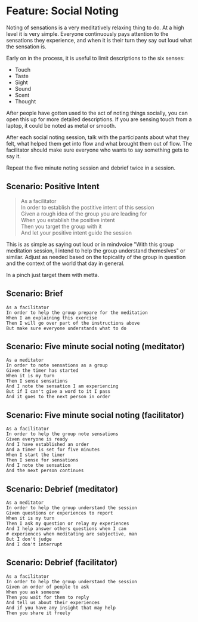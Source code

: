 # Feature: Social Noting

Noting of sensations is a very meditatively relaxing thing to do. At a high
level it is very simple. Everyone continuously pays attention to the 
sensations they experience, and when it is their turn they say out loud what
the sensation is.

Early on in the process, it is useful to limit descriptions to the six 
senses:

- Touch
- Taste
- Sight
- Sound
- Scent
- Thought

After people have gotten used to the act of noting things socially, you can
open this up for more detailed descriptions. If you are sensing touch from
a laptop, it could be noted as metal or smooth. 

After each social noting session, talk with the participants about what they
felt, what helped them get into flow and what brought them out of flow. The
facilitator should make sure everyone who wants to say something gets to say
it. 

Repeat the five minute noting session and debrief twice in a session.

## Scenario: Positive Intent

> As a facilitator  
> In order to establish the postitive intent of this session  
> Given a rough idea of the group you are leading for  
> When you establish the positive intent  
> Then you target the group with it  
> And let your positive intent guide the session  
 
This is as simple as saying out loud or in mindvoice "With this group meditation session, I intend to help the group understand themeslves" or similar. Adjust as needed based on the topicality of the group in question and the context of the world that day in general.

In a pinch just target them with metta.

## Scenario: Brief

    As a facilitator
    In order to help the group prepare for the meditation
    When I am explaining this exercise
    Then I will go over part of the instructions above
    But make sure everyone understands what to do
  
## Scenario: Five minute social noting (meditator)
    As a meditator
    In order to note sensations as a group
    Given the timer has started
    When it is my turn
    Then I sense sensations
    And I note the sensation I am experiencing
    But if I can't give a word to it I pass
    And it goes to the next person in order
   
## Scenario: Five minute social noting (facilitator)
    As a facilitator
    In order to help the group note sensations
    Given everyone is ready
    And I have established an order
    And a timer is set for five minutes
    When I start the timer
    Then I sense for sensations
    And I note the sensation
    And the next person continues
    
## Scenario: Debrief (meditator)
    As a meditator
    In order to help the group understand the session
    Given questions or experiences to report
    When it is my turn
    Then I ask my question or relay my experiences
    And I help answer others questions when I can
    # experiences when meditating are subjective, man
    But I don't judge
    And I don't interrupt
    
## Scenario: Debrief (facilitator)
    As a facilitator
    In order to help the group understand the session
    Given an order of people to ask
    When you ask someone
    Then you wait for them to reply
    And tell us about their experiences
    And if you have any insight that may help
    Then you share it freely
